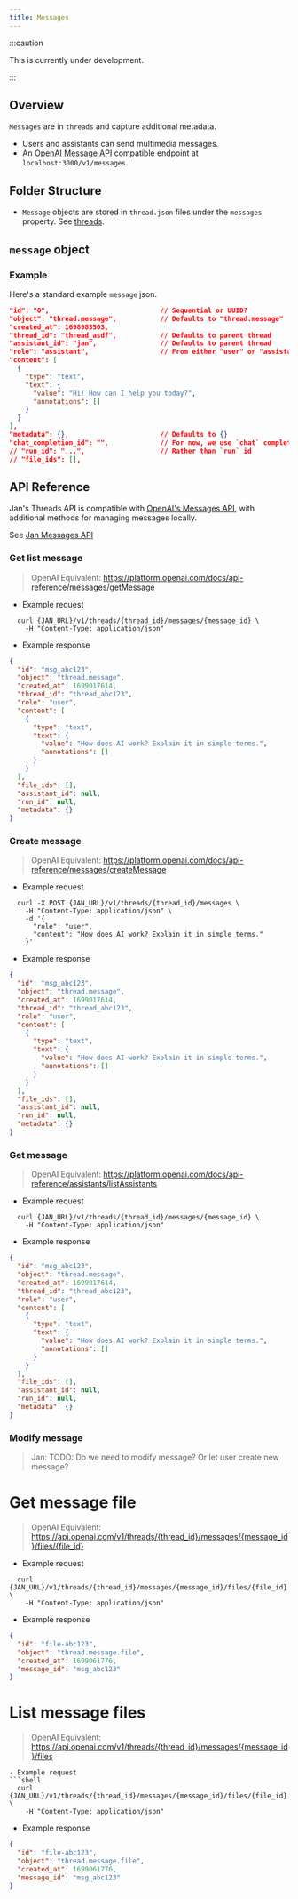 ```yaml
---
title: Messages
---
```


:::caution

This is currently under development.

:::

## Overview

`Messages` are in `threads` and capture additional metadata.

- Users and assistants can send multimedia messages.
- An [OpenAI Message API](https://platform.openai.com/docs/api-reference/messages) compatible endpoint at `localhost:3000/v1/messages`.

## Folder Structure

- `Message` objects are stored in `thread.json` files under the `messages` property. See [threads](./threads.md).

## `message` object

### Example

Here's a standard example `message` json.

```json
"id": "0",                            // Sequential or UUID?
"object": "thread.message",           // Defaults to "thread.message"
"created_at": 1698983503,
"thread_id": "thread_asdf",           // Defaults to parent thread
"assistant_id": "jan",                // Defaults to parent thread
"role": "assistant",                  // From either "user" or "assistant"
"content": [
  {
    "type": "text",
    "text": {
      "value": "Hi! How can I help you today?",
      "annotations": []
    }
  }
],
"metadata": {},                       // Defaults to {}
"chat_completion_id": "",             // For now, we use `chat` completion id
// "run_id": "...",                   // Rather than `run` id
// "file_ids": [],
```

## API Reference

Jan's Threads API is compatible with [OpenAI's Messages API](https://platform.openai.com/docs/api-reference/messages), with additional methods for managing messages locally.

See [Jan Messages API](https://jan.ai/api-reference#tag/Messages)

<!-- TODO clean this part up into API -->

### Get list message

> OpenAI Equivalent: https://platform.openai.com/docs/api-reference/messages/getMessage

- Example request

```shell
  curl {JAN_URL}/v1/threads/{thread_id}/messages/{message_id} \
    -H "Content-Type: application/json"
```

- Example response

```json
{
  "id": "msg_abc123",
  "object": "thread.message",
  "created_at": 1699017614,
  "thread_id": "thread_abc123",
  "role": "user",
  "content": [
    {
      "type": "text",
      "text": {
        "value": "How does AI work? Explain it in simple terms.",
        "annotations": []
      }
    }
  ],
  "file_ids": [],
  "assistant_id": null,
  "run_id": null,
  "metadata": {}
}
```

### Create message

> OpenAI Equivalent: https://platform.openai.com/docs/api-reference/messages/createMessage

- Example request

```shell
  curl -X POST {JAN_URL}/v1/threads/{thread_id}/messages \
    -H "Content-Type: application/json" \
    -d '{
      "role": "user",
      "content": "How does AI work? Explain it in simple terms."
    }'
```

- Example response

```json
{
  "id": "msg_abc123",
  "object": "thread.message",
  "created_at": 1699017614,
  "thread_id": "thread_abc123",
  "role": "user",
  "content": [
    {
      "type": "text",
      "text": {
        "value": "How does AI work? Explain it in simple terms.",
        "annotations": []
      }
    }
  ],
  "file_ids": [],
  "assistant_id": null,
  "run_id": null,
  "metadata": {}
}
```

### Get message

> OpenAI Equivalent: https://platform.openai.com/docs/api-reference/assistants/listAssistants

- Example request

```shell
  curl {JAN_URL}/v1/threads/{thread_id}/messages/{message_id} \
    -H "Content-Type: application/json"
```

- Example response

```json
{
  "id": "msg_abc123",
  "object": "thread.message",
  "created_at": 1699017614,
  "thread_id": "thread_abc123",
  "role": "user",
  "content": [
    {
      "type": "text",
      "text": {
        "value": "How does AI work? Explain it in simple terms.",
        "annotations": []
      }
    }
  ],
  "file_ids": [],
  "assistant_id": null,
  "run_id": null,
  "metadata": {}
}
```

### Modify message

> Jan: TODO: Do we need to modify message? Or let user create new message?

# Get message file

> OpenAI Equivalent: https://api.openai.com/v1/threads/{thread_id}/messages/{message_id}/files/{file_id}

- Example request

```shell
  curl {JAN_URL}/v1/threads/{thread_id}/messages/{message_id}/files/{file_id} \
    -H "Content-Type: application/json"
```

- Example response

```json
{
  "id": "file-abc123",
  "object": "thread.message.file",
  "created_at": 1699061776,
  "message_id": "msg_abc123"
}
```

# List message files

> OpenAI Equivalent: https://api.openai.com/v1/threads/{thread_id}/messages/{message_id}/files

````
- Example request
```shell
  curl {JAN_URL}/v1/threads/{thread_id}/messages/{message_id}/files/{file_id} \
    -H "Content-Type: application/json"
````

- Example response

```json
{
  "id": "file-abc123",
  "object": "thread.message.file",
  "created_at": 1699061776,
  "message_id": "msg_abc123"
}
```